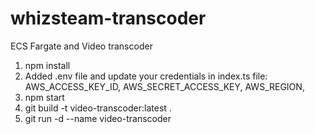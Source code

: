 # whizsteam-transcoder
ECS Fargate and Video transcoder

1) npm install
2) Added .env file and update your credentials in index.ts file:
   AWS_ACCESS_KEY_ID,
   AWS_SECRET_ACCESS_KEY,
   AWS_REGION,
4) npm start
5) git build -t video-transcoder:latest .
6) git run -d --name video-transcoder

